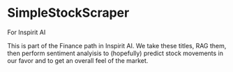 # SimpleStockScraper
For Inspirit AI

This is part of the Finance path in Inspirit AI. We take these titles, RAG them, then perform sentiment analyisis to (hopefully) predict stock movements in our favor and to get an overall feel of the market.
